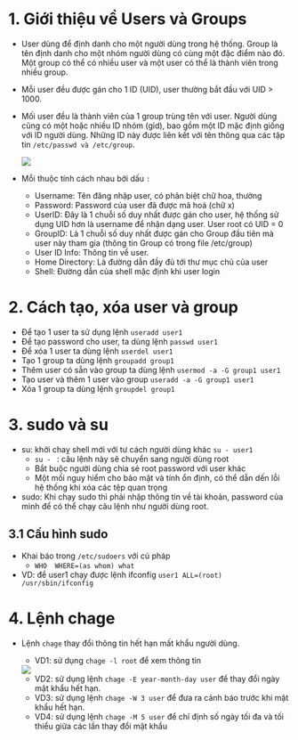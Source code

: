 # 1. Giới thiệu về Users và Groups
- User dùng để định danh cho một người dùng trong hệ thống. Group là tên định danh cho một nhóm người dùng có cùng một đặc điểm nào đó. Một group có thể có nhiều user và một user có thể là thành viên trong nhiều group.
- Mỗi user đều được gán cho 1 ID (UID), user thường bắt đầu với UID > 1000.
- Mối user đều là thành viên của 1 group trùng tên với user.
Người dùng cũng có một hoặc nhiều ID nhóm (gid), bao gồm một ID mặc định giống với ID người dùng. Những ID này được liên kết với tên thông qua các tập tin `/etc/passwd và /etc/group`.

   <img src="https://i.imgur.com/l2OUG7u.png">

- Mỗi thuộc tính cách nhau bởi dấu `:`
   - Username: Tên đăng nhập user, có phân biệt chữ hoa, thường
   - Password: Password của user đã được mã hoá (chữ x)
   - UserID: Đây là 1 chuỗi số duy nhất được gán cho user, hệ thống sử dụng UID hơn là username để nhận dạng user. User root có UID = 0
   - GroupID: Là 1 chuỗi số duy nhất được gán cho Group đầu tiên mà user này tham gia (thông tin Group có trong file /etc/group)
   - User ID Info: Thông tin về user.
   - Home Directory: Là đường dẫn đầy đủ tới thư mục chủ của user
   - Shell: Đường dẫn của shell mặc định khi user login
# 2. Cách tạo, xóa user và group
- Để tạo 1 user ta sử dụng lệnh `useradd user1`
- Để tạo password cho user, ta dùng lệnh `passwd user1`
- Để xóa 1 user ta dùng lệnh `userdel user1`
- Tạo 1 group ta dùng lệnh `groupadd group1`
- Thêm user có sẵn vào group ta dùng lệnh `usermod -a -G group1 user1`
- Tạo user và thêm 1 user vào group `useradd -a -G group1 user1`
- Xóa 1 group ta dùng lệnh `groupdel group1`

# 3. sudo và su
- su: khởi chaỵ shell mới với tư cách người dùng khác `su - user1`
   - `su - ` : câu lệnh này sẽ chuyển sang người dùng root
   - Bắt buộc người dùng chia sẻ root password với user khác
   - Một mối nguy hiểm cho bảo mật và tính ổn định, có thể dẫn dến lỗi hệ thống khi xóa các tệp quan trọng
- sudo: Khi chạy sudo thì phải nhập thông tin về tài khoản, password của mình để có thể chạy câu lệnh như người dùng root.
## 3.1 Cấu hình sudo
- Khai báo trong `/etc/sudoers` với cú pháp
   - `WHO  WHERE=(as whom) what`
- VD: để user1 chạy được lệnh ifconfig `user1 ALL=(root) /usr/sbin/ifconfig`
# 4. Lệnh chage
- Lệnh `chage` thay đổi thông tin hết hạn mất khẩu người dùng.
  - VD1: sử dụng `chage -l root` để xem thông tin
  
   <img src="https://i.imgur.com/OwDwRhI.png">
   
  - VD2: sử dụng lệnh `chage -E year-month-day user` để thay đổi ngày mật khẩu hết hạn.
  - VD3: sử dụng lệnh `chage -W 3 user` để đưa ra cảnh báo trước khi mật khẩu hết hạn.
  - VD4: sử dụng lệnh `chage -M 5 user` để chỉ định số ngày tối đa và tối thiểu giữa các lần thay đổi mật khẩu
